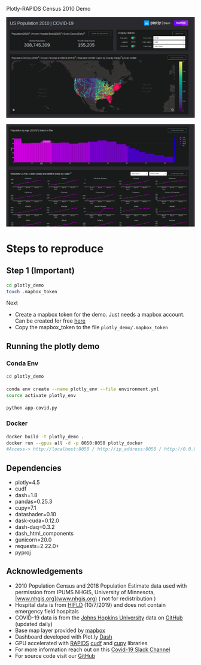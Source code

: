 Plotly-RAPIDS Census 2010 Demo

![](./demo.png)


![](./demo1.png)

# Steps to reproduce

## Step 1 (Important)

```bash
cd plotly_demo
touch .mapbox_token
```
Next
- Create a mapbox token for the demo. Just needs a mapbox account. Can be created for free [here](https://www.mapbox.com/help/define-access-token/)
- Copy the mapbox_token to the file `plotly_demo/.mapbox_token`

## Running the plotly demo

### Conda Env

```bash
cd plotly_demo

conda env create --name plotly_env --file environment.yml
source activate plotly_env

python app-covid.py
```

### Docker

```bash
docker build -t plotly_demo .
docker run --gpus all -d -p 8050:8050 plotly_docker
#Access-> http://localhost:8050 / http://ip_address:8050 / http://0.0.0.0:8050
```

## Dependencies

- plotly=4.5
- cudf
- dash=1.8
- pandas=0.25.3
- cupy=7.1
- datashader=0.10
- dask-cuda=0.12.0
- dash-daq=0.3.2
- dash_html_components
- gunicorn=20.0
- requests=2.22.0+
- pyproj


## Acknowledgements

- 2010 Population Census and 2018 Population Estimate data used with permission from IPUMS NHGIS, University of Minnesota, [www.nhgis.org](www.nhgis.org) ( not for redistribution )
- Hospital data is from [HIFLD](https://hifld-geoplatform.opendata.arcgis.com/datasets/hospitals) (10/7/2019) and does not contain emergency field hospitals
- COVID-19 data is from the [Johns Hopkins University](https://coronavirus.jhu.edu/) data on [GitHub](https://github.com/CSSEGISandData/COVID-19/tree/master/csse_covid_19_data/csse_covid_19_daily_reports) (updated daily)
- Base map layer provided by [mapbox](https://www.mapbox.com/)
- Dashboard developed with Plot.ly [Dash](https://dash.plotly.com/)
- GPU accelerated with [RAPIDS](https://rapids.ai/) [cudf](https://github.com/rapidsai/cudf) and [cupy](https://cupy.chainer.org/) libraries
- For more information reach out on this [Covid-19 Slack Channel](https://join.slack.com/t/rapids-goai/shared_invite/zt-2qmkjvzl-K3rVHb1rZYuFeczoR9e4EA)
- For source code visit our [GitHub](https://github.com/rapidsai/plotly-dash-rapids-census-demo)
